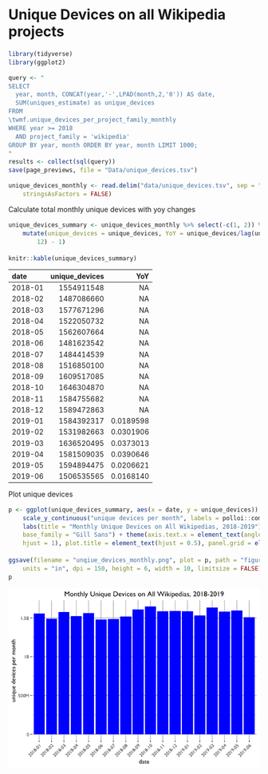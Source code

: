 Unique Devices on all Wikipedia projects
================

``` r
library(tidyverse)
library(ggplot2)
```

``` r
query <- "
SELECT
  year, month, CONCAT(year,'-',LPAD(month,2,'0')) AS date,
  SUM(uniques_estimate) as unique_devices
FROM 
\twmf.unique_devices_per_project_family_monthly
WHERE year >= 2018
  AND project_family = 'wikipedia'
GROUP BY year, month ORDER BY year, month LIMIT 1000;
"
results <- collect(sql(query))
save(page_previews, file = "Data/unique_devices.tsv")
```

``` r
unique_devices_monthly <- read.delim("data/unique_devices.tsv", sep = "\t", 
    stringsAsFactors = FALSE)
```

Calculate total monthly unique devices with yoy changes

``` r
unique_devices_summary <- unique_devices_monthly %>% select(-c(1, 2)) %>% arrange(date) %>% 
    mutate(unique_devices = unique_devices, YoY = unique_devices/lag(unique_devices, 
        12) - 1)

knitr::kable(unique_devices_summary)
```

| date    |  unique\_devices|        YoY|
|:--------|----------------:|----------:|
| 2018-01 |       1554911548|         NA|
| 2018-02 |       1487086660|         NA|
| 2018-03 |       1577671296|         NA|
| 2018-04 |       1522050732|         NA|
| 2018-05 |       1562607664|         NA|
| 2018-06 |       1481623542|         NA|
| 2018-07 |       1484414539|         NA|
| 2018-08 |       1516850100|         NA|
| 2018-09 |       1609517085|         NA|
| 2018-10 |       1646304870|         NA|
| 2018-11 |       1584755682|         NA|
| 2018-12 |       1589472863|         NA|
| 2019-01 |       1584392317|  0.0189598|
| 2019-02 |       1531982663|  0.0301906|
| 2019-03 |       1636520495|  0.0373013|
| 2019-04 |       1581509035|  0.0390646|
| 2019-05 |       1594894475|  0.0206621|
| 2019-06 |       1506535565|  0.0168140|

Plot unique devices

``` r
p <- ggplot(unique_devices_summary, aes(x = date, y = unique_devices)) + geom_col(fill = "blue") + 
    scale_y_continuous("unique devices per month", labels = polloi::compress) + 
    labs(title = "Monthly Unique Devices on All Wikipedias, 2018-2019") + ggthemes::theme_tufte(base_size = 12, 
    base_family = "Gill Sans") + theme(axis.text.x = element_text(angle = 45, 
    hjust = 1), plot.title = element_text(hjust = 0.5), panel.grid = element_line("gray70"))

ggsave(filename = "unqiue_devices_monthly.png", plot = p, path = "figures", 
    units = "in", dpi = 150, height = 6, width = 10, limitsize = FALSE)
p
```

![](figures/md_figs/unnamed-chunk-5-1.png)
